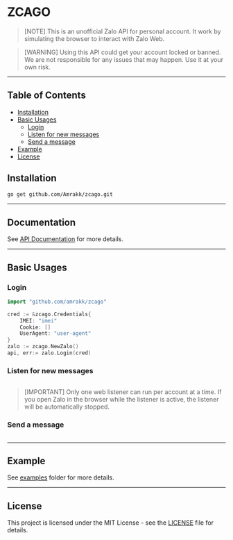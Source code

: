 # ZCAGO

> [NOTE]
> This is an unofficial Zalo API for personal account. It work by simulating the browser to interact with Zalo Web.

> [WARNING]
> Using this API could get your account locked or banned. We are not responsible for any issues that may happen. Use it at your own risk.

---

## Table of Contents

-   [Installation](#installation)
-   [Basic Usages](#basic-usages)
    -   [Login](#login)
    -   [Listen for new messages](#listen-for-new-messages)
    -   [Send a message](#send-a-message)
-   [Example](#example)
-   [License](#license)

## Installation

```bash
go get github.com/Amrakk/zcago.git
```

---

## Documentation

See [API Documentation](https://tdung.gitbook.io/zca-js) for more details.

---

## Basic Usages

### Login

```go
import "github.com/amrakk/zcago"

cred := &zcago.Credentials{
    IMEI: "imei"
    Cookie: []
    UserAgent: "user-agent"
}
zalo := zcago.NewZalo()
api, err:= zalo.Login(cred)
```

### Listen for new messages

```go

```

> [IMPORTANT]
> Only one web listener can run per account at a time. If you open Zalo in the browser while the listener is active, the listener will be automatically stopped.

### Send a message

```go

```

---

## Example

See [examples](examples) folder for more details.

---

## License

This project is licensed under the MIT License - see the [LICENSE](LICENSE) file for details.
